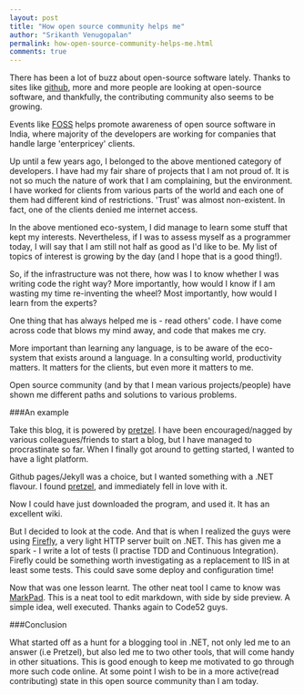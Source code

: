 ```yaml
--- 
layout: post
title: "How open source community helps me"
author: "Srikanth Venugopalan"
permalink: how-open-source-community-helps-me.html
comments: true
---
```


There has been a lot of buzz about open-source software lately. Thanks to sites like [github](http://www.github.com), more and more people are looking at open-source software, and thankfully, the contributing community also seems to be growing.

Events like [FOSS](http://www.foss.in) helps promote awareness of open source software in India, where majority of the developers are working for companies that handle large 'enterpricey' clients.

Up until a few years ago, I belonged to the above mentioned category of developers. I have had my fair share of projects that I am not proud of. It is not so much the nature of work that I am complaining, but the environment. I have worked for clients from various parts of the world and each one of them had different kind of restrictions. 'Trust' was almost non-existent. In fact, one of the clients denied me internet access.

In the above mentioned eco-system, I did manage to learn some stuff that kept my interests. Nevertheless, if I was to assess myself as a programmer today, I will say that I am still not half as good as I'd like to be. My list of topics of interest is growing by the day (and I hope that is a good thing!).

So, if the infrastructure was not there, how was I to know whether I was writing code the right way? More importantly, how would I know if I am wasting my time re-inventing the wheel? Most importantly, how would I learn from the experts?

One thing that has always helped me is - read others' code. I have come across code that blows my mind away, and code that makes me cry. 

More important than learning any language, is to be aware of the eco-system that exists around a language. In a consulting world, productivity matters. It matters for the clients, but even more it matters to me. 

Open source community (and by that I mean various projects/people) have shown me different paths and solutions to various problems.

###An example

Take this blog, it is powered by [pretzel](https://github.com/code52/pretzel). I have been encouraged/nagged by various colleagues/friends to start a blog, but I have managed to procrastinate so far. When I finally got around to getting started, I wanted to have a light platform.

Github pages/Jekyll was a choice, but I wanted something with a .NET flavour. I found [pretzel](https://github.com/code52/pretzel), and immediately fell in love with it.

Now I could have just downloaded the program, and used it. It has an excellent wiki.

But I decided to look at the code. And that is when I realized the guys were using [Firefly](http://github.com/loudej/firefly), a very light HTTP server built on .NET. This has given me a spark - I write a lot of tests (I practise TDD and Continuous Integration). Firefly could be something worth investigating as a replacement to IIS in at least some tests. This could save some deploy and configuration time!

Now that was one lesson learnt. The other neat tool I came to know was [MarkPad](https://github.com/Code52/DownmarkerWPF). This is a neat tool to edit markdown, with side by side preview. A simple idea, well executed. Thanks again to Code52 guys.

###Conclusion

What started off as a hunt for a blogging tool in .NET, not only led me to an answer (i.e Pretzel), but also led me to two other tools, that will come handy in other situations. This is good enough to keep me motivated to go through more such code online. At some point I wish to be in a more active(read contributing) state in this open source community than I am today.

